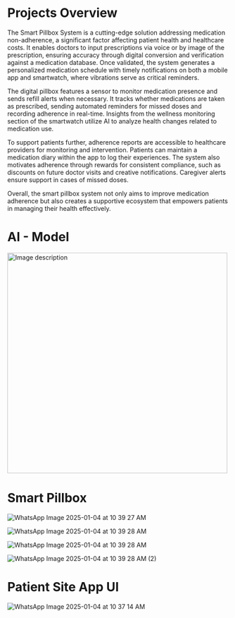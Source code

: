 
# Projects Overview

The Smart Pillbox System is a cutting-edge solution addressing medication non-adherence, a significant factor affecting patient health and healthcare costs. It enables doctors to input prescriptions via voice or by image of the prescription, ensuring accuracy through digital conversion and verification against a medication database. Once validated, the system generates a personalized medication schedule with timely notifications on both a mobile app and smartwatch, where vibrations serve as critical reminders.

The digital pillbox features a sensor to monitor medication presence and sends refill alerts when necessary. It tracks whether medications are taken as prescribed, sending automated reminders for missed doses and recording adherence in real-time. Insights from the wellness monitoring section of the smartwatch utilize AI to analyze health changes related to medication use.

To support patients further, adherence reports are accessible to healthcare providers for monitoring and intervention. Patients can maintain a medication diary within the app to log their experiences. The system also motivates adherence through rewards for consistent compliance, such as discounts on future doctor visits and creative notifications. Caregiver alerts ensure support in cases of missed doses.

Overall, the smart pillbox system not only aims to improve medication adherence but also creates a supportive ecosystem that empowers patients in managing their health effectively.


# AI - Model





<img src="![WhatsApp Image 2025-01-04 at 9 37 59 AM](https://github.com/user-attachments/assets/d2c157fc-df63-4694-8aa6-6fe52046cabe) " alt="Image description" width="500"/>

# Smart Pillbox 

![WhatsApp Image 2025-01-04 at 10 39 27 AM](https://github.com/user-attachments/assets/ec5ecc66-c882-47e7-a6c3-cd9cfb33f40e)


![WhatsApp Image 2025-01-04 at 10 39 28 AM](https://github.com/user-attachments/assets/6960c861-4d40-4707-b21c-d3e60af3e97f)


![WhatsApp Image 2025-01-04 at 10 39 28 AM](https://github.com/user-attachments/assets/33c30f41-e7be-4b97-b52c-04b07bce6b08)


![WhatsApp Image 2025-01-04 at 10 39 28 AM (2)](https://github.com/user-attachments/assets/3d83f1c5-cd61-4e63-8dd7-07905a54c242)



# Patient Site App UI

![WhatsApp Image 2025-01-04 at 10 37 14 AM](https://github.com/user-attachments/assets/f38a52b3-f291-48a7-8d25-413e166d317f)





